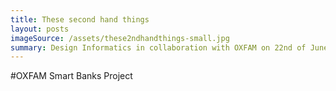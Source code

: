 ```yaml
---
title: These second hand things
layout: posts
imageSource: /assets/these2ndhandthings-small.jpg
summary: Design Informatics in collaboration with OXFAM on 22nd of June 2015 started mapping the OXFAM network. This will be through attaching trackers to 5 objects and donating them to OXFAM shop. This is the final phase of Internet of Second hand things, a project managed by Prof Chris Speed.
---
```


#OXFAM Smart Banks Project
